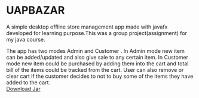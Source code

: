 # UAPBAZAR
A simple desktop offline store management app made with javafx developed for learning purpose.This was a group project(assignment) for my java course.

The app has two modes Admin and Customer . In Admin mode new item can be added/updated and also give sale to any certain item.
In Customer mode new item could be purchased by adding them into the cart and total bill of the items could be tracked from the cart.
User can also remove or clear cart if the customer decides to not to buy some of the items they have added to the cart. <br/>
[Download Jar](https://github.com/afaiyaz006/UAPBAZAR/raw/main/out/artifacts/LABJAVA_jar/LABJAVA.jar)
